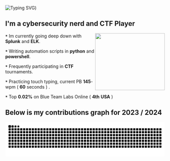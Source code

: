 ![Typing SVG](https://private-user-images.githubusercontent.com/114345508/330197001-83bff9fa-ccfc-4d64-8000-6902a2805d48.svg?jwt=eyJhbGciOiJIUzI1NiIsInR5cCI6IkpXVCJ9.eyJpc3MiOiJnaXRodWIuY29tIiwiYXVkIjoicmF3LmdpdGh1YnVzZXJjb250ZW50LmNvbSIsImtleSI6ImtleTUiLCJleHAiOjE3MTU2MzI3MDEsIm5iZiI6MTcxNTYzMjQwMSwicGF0aCI6Ii8xMTQzNDU1MDgvMzMwMTk3MDAxLTgzYmZmOWZhLWNjZmMtNGQ2NC04MDAwLTY5MDJhMjgwNWQ0OC5zdmc_WC1BbXotQWxnb3JpdGhtPUFXUzQtSE1BQy1TSEEyNTYmWC1BbXotQ3JlZGVudGlhbD1BS0lBVkNPRFlMU0E1M1BRSzRaQSUyRjIwMjQwNTEzJTJGdXMtZWFzdC0xJTJGczMlMkZhd3M0X3JlcXVlc3QmWC1BbXotRGF0ZT0yMDI0MDUxM1QyMDMzMjFaJlgtQW16LUV4cGlyZXM9MzAwJlgtQW16LVNpZ25hdHVyZT00YzMzMDYxZjIyMTZkMmUwMzQ5N2YxMzc2YzM3YmRlMDA0NmUyZjM2NWYwYzFlYjFhYTM4YzZhNjJkOWZlNGQ4JlgtQW16LVNpZ25lZEhlYWRlcnM9aG9zdCZhY3Rvcl9pZD0wJmtleV9pZD0wJnJlcG9faWQ9MCJ9.z9Y6EZY6Y757KmtaPBA70k2zjWgjZNJR3sT3-QyUISY))

## I'm a cybersecurity nerd and CTF Player 
<p1>
  <img height="180" width="220" align="right" src="https://github.com/0x157/0x157/assets/102762345/045bdd0b-e764-4349-92f1-e959cdc29878" >  
</p1>

**`*`** Im currently going deep down with **Splunk** and **ELK**.

**`*`** Writing automation scripts in **python** and **powershell**.

**`*`** Frequently participating in **CTF** tournaments.

**`*`** Practicing touch typing, current PB **145**-wpm ( **60** seconds ) .

**`*`** Top **0.02%** on Blue Team Labs Online ( **4th** **USA** )

## Below is my contributions graph for 2023 / 2024
![Snake animation](https://github.com/0x157/0x157/blob/output/github-contribution-grid-snake-dark.svg)
